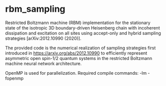 # rbm_sampling
Restricted Boltzmann machine (RBM) implementation for the stationary state
of the isotropic 3D boundary-driven Heisenberg chain with incoherent dissipation and excitation on all sites
using accept-only and hybrid sampling strategies [arXiv:2012.10990 (2020)].

The provided code is the numerical realization of sampling strategies first introduced in https://arxiv.org/abs/2012.10990
to efficiently represent asymmetric open spin-1/2 quantum systems in the restricted Boltzmann machine neural network architecture.

OpenMP is used for parallelization. Required compile commands: -lm -fopenmp
